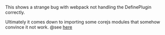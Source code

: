 This shows a strange bug with webpack not handling the DefinePlugin correctly.

Ultimately it comes down to importing some corejs modules that somehow convince it not work.
@see [here](/src/index2.js)
